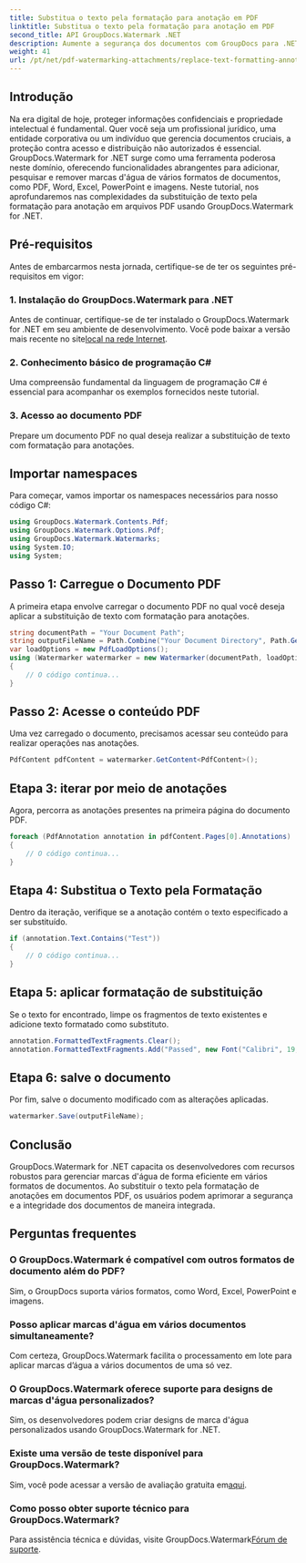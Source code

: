 ```yaml
---
title: Substitua o texto pela formatação para anotação em PDF
linktitle: Substitua o texto pela formatação para anotação em PDF
second_title: API GroupDocs.Watermark .NET
description: Aumente a segurança dos documentos com GroupDocs para .NET. Aprenda como substituir texto pela formatação de anotações em arquivos PDF sem esforço.
weight: 41
url: /pt/net/pdf-watermarking-attachments/replace-text-formatting-annotation-pdf/
---
```

## Introdução
Na era digital de hoje, proteger informações confidenciais e propriedade intelectual é fundamental. Quer você seja um profissional jurídico, uma entidade corporativa ou um indivíduo que gerencia documentos cruciais, a proteção contra acesso e distribuição não autorizados é essencial. GroupDocs.Watermark for .NET surge como uma ferramenta poderosa neste domínio, oferecendo funcionalidades abrangentes para adicionar, pesquisar e remover marcas d'água de vários formatos de documentos, como PDF, Word, Excel, PowerPoint e imagens. Neste tutorial, nos aprofundaremos nas complexidades da substituição de texto pela formatação para anotação em arquivos PDF usando GroupDocs.Watermark for .NET.
## Pré-requisitos
Antes de embarcarmos nesta jornada, certifique-se de ter os seguintes pré-requisitos em vigor:
### 1. Instalação do GroupDocs.Watermark para .NET
 Antes de continuar, certifique-se de ter instalado o GroupDocs.Watermark for .NET em seu ambiente de desenvolvimento. Você pode baixar a versão mais recente no site[local na rede Internet](https://releases.groupdocs.com/Watermark/net/).
### 2. Conhecimento básico de programação C#
Uma compreensão fundamental da linguagem de programação C# é essencial para acompanhar os exemplos fornecidos neste tutorial.
### 3. Acesso ao documento PDF
Prepare um documento PDF no qual deseja realizar a substituição de texto com formatação para anotações.

## Importar namespaces
Para começar, vamos importar os namespaces necessários para nosso código C#:
```csharp
using GroupDocs.Watermark.Contents.Pdf;
using GroupDocs.Watermark.Options.Pdf;
using GroupDocs.Watermark.Watermarks;
using System.IO;
using System;
```
## Passo 1: Carregue o Documento PDF
A primeira etapa envolve carregar o documento PDF no qual você deseja aplicar a substituição de texto com formatação para anotações.
```csharp
string documentPath = "Your Document Path";
string outputFileName = Path.Combine("Your Document Directory", Path.GetFileName(documentPath));
var loadOptions = new PdfLoadOptions();
using (Watermarker watermarker = new Watermarker(documentPath, loadOptions))
{
    // O código continua...
}
```
## Passo 2: Acesse o conteúdo PDF
Uma vez carregado o documento, precisamos acessar seu conteúdo para realizar operações nas anotações.
```csharp
PdfContent pdfContent = watermarker.GetContent<PdfContent>();
```
## Etapa 3: iterar por meio de anotações
Agora, percorra as anotações presentes na primeira página do documento PDF.
```csharp
foreach (PdfAnnotation annotation in pdfContent.Pages[0].Annotations)
{
    // O código continua...
}
```
## Etapa 4: Substitua o Texto pela Formatação
Dentro da iteração, verifique se a anotação contém o texto especificado a ser substituído.
```csharp
if (annotation.Text.Contains("Test"))
{
    // O código continua...
}
```
## Etapa 5: aplicar formatação de substituição
Se o texto for encontrado, limpe os fragmentos de texto existentes e adicione texto formatado como substituto.
```csharp
annotation.FormattedTextFragments.Clear();
annotation.FormattedTextFragments.Add("Passed", new Font("Calibri", 19, FontStyle.Bold), Color.Red, Color.Aqua);
```
## Etapa 6: salve o documento
Por fim, salve o documento modificado com as alterações aplicadas.
```csharp
watermarker.Save(outputFileName);
```

## Conclusão
GroupDocs.Watermark for .NET capacita os desenvolvedores com recursos robustos para gerenciar marcas d'água de forma eficiente em vários formatos de documentos. Ao substituir o texto pela formatação de anotações em documentos PDF, os usuários podem aprimorar a segurança e a integridade dos documentos de maneira integrada.
## Perguntas frequentes
### O GroupDocs.Watermark é compatível com outros formatos de documento além do PDF?
Sim, o GroupDocs suporta vários formatos, como Word, Excel, PowerPoint e imagens.
### Posso aplicar marcas d'água em vários documentos simultaneamente?
Com certeza, GroupDocs.Watermark facilita o processamento em lote para aplicar marcas d’água a vários documentos de uma só vez.
### O GroupDocs.Watermark oferece suporte para designs de marcas d'água personalizados?
Sim, os desenvolvedores podem criar designs de marca d'água personalizados usando GroupDocs.Watermark for .NET.
### Existe uma versão de teste disponível para GroupDocs.Watermark?
 Sim, você pode acessar a versão de avaliação gratuita em[aqui](https://releases.groupdocs.com/).
### Como posso obter suporte técnico para GroupDocs.Watermark?
 Para assistência técnica e dúvidas, visite GroupDocs.Watermark[Fórum de suporte](https://forum.groupdocs.com/c/watermark/19).